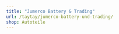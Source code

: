 ```yaml
---
title: "Jumerco Battery & Trading"
url: /taytay/jumerco-battery-und-trading/
shop: Autoteile
---
```

